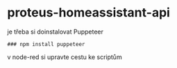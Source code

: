 # proteus-homeassistant-api

je třeba si doinstalovat Puppeteer
```
### npm install puppeteer
```

v node-red si upravte cestu ke scriptům
